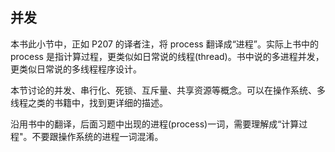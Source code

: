 ## 并发

本书此小节中，正如 P207 的译者注，将 process 翻译成“进程”。实际上书中的 process 是指计算过程，更类似如日常说的线程(thread)。书中说的多进程并发，更类似日常说的多线程程序设计。

本节讨论的并发、串行化、死锁、互斥量、共享资源等概念。可以在操作系统、多线程之类的书籍中，找到更详细的描述。

沿用书中的翻译，后面习题中出现的进程(process)一词，需要理解成“计算过程"。不要跟操作系统的进程一词混淆。

